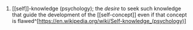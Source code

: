 1. [[self]]-knowledge (psychology); the _desire_ to seek such knowledge that guide the development of the [[self-concept]] even if that concept is flawed^[https://en.wikipedia.org/wiki/Self-knowledge_(psychology)] 